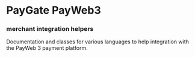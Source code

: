 # PayGate PayWeb3
### merchant integration helpers

Documentation and classes for various languages to help integration with the PayWeb 3 payment platform.
